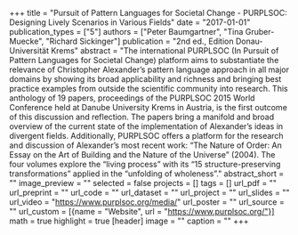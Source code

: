 +++
title = "Pursuit of Pattern Languages for Societal Change - PURPLSOC: Designing Lively Scenarios in Various Fields"
date = "2017-01-01"
publication_types = ["5"]
authors = ["Peter Baumgartner", "Tina Gruber-Muecke", "Richard Sickinger"]
publication = "2nd ed., Edition Donau-Universität Krems"
abstract = "The international PURPLSOC (In Pursuit of Pattern Languages for Societal Change) platform aims to substantiate the relevance of Christopher Alexander’s pattern language approach in all major domains by showing its broad applicability and richness and bringing best practice examples from outside the scientific community into research. This anthology of 19 papers, proceedings of the PURPLSOC 2015 World Conference held at Danube University Krems in Austria, is the first outcome of this discussion and reflection. The papers bring a manifold and broad overview of the current state of the implementation of Alexander’s ideas in divergent fields. Additionally, PURPLSOC offers a platform for the research and discussion of Alexander’s most recent work: “The Nature of Order: An Essay on the Art of Building and the Nature of the Universe” (2004). The four volumes explore the “living process” with its “15 structure-preserving transformations” applied in the “unfolding of wholeness”."
abstract_short = ""
image_preview = ""
selected = false
projects = []
tags = []
url_pdf = ""
url_preprint = ""
url_code = ""
url_dataset = ""
url_project = ""
url_slides = ""
url_video = "https://www.purplsoc.org/media/"
url_poster = ""
url_source = ""
url_custom = [{name = "Website", url = "https://www.purplsoc.org/"}]
math = true
highlight = true
[header]
   image = ""
   caption = ""
+++
